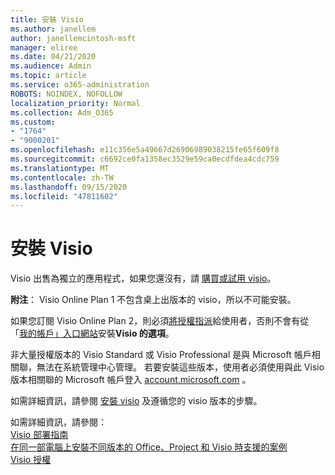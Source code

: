 ```yaml
---
title: 安裝 Visio
ms.author: janellem
author: janellemcintosh-msft
manager: eliree
ms.date: 04/21/2020
ms.audience: Admin
ms.topic: article
ms.service: o365-administration
ROBOTS: NOINDEX, NOFOLLOW
localization_priority: Normal
ms.collection: Adm_O365
ms.custom:
- "1764"
- "9000201"
ms.openlocfilehash: e11c356e5a49667d26906989038215fe65f609f8
ms.sourcegitcommit: c6692ce0fa1358ec3529e59ca0ecdfdea4cdc759
ms.translationtype: MT
ms.contentlocale: zh-TW
ms.lasthandoff: 09/15/2020
ms.locfileid: "47811602"
---
```

# <a name="install-visio"></a>安裝 Visio

Visio 出售為獨立的應用程式，如果您還沒有，請 [購買或試用 visio](https://products.office.com/visio)。 

**附注**： Visio Online Plan 1 不包含桌上出版本的 visio，所以不可能安裝。

如果您訂閱 Visio Online Plan 2，則必須[將授權指派](https://docs.microsoft.com/microsoft-365/admin/add-users/add-users)給使用者，否則不會有從「[我的帳戶」入口網站](https://portal.office.com/account#installs)安裝**Visio 的選項**。 

非大量授權版本的 Visio Standard 或 Visio Professional 是與 Microsoft 帳戶相關聯，無法在系統管理中心管理。 若要安裝這些版本，使用者必須使用與此 Visio 版本相關聯的 Microsoft 帳戶登入 [account.microsoft.com](https://account.microsoft.com) 。

如需詳細資訊，請參閱 [安裝 visio](https://support.office.com/article/f98f21e3-aa02-4827-9167-ddab5b025710?wt.mc_id=OfficeAdm_ClientDIA_Alchemy1764) 及遵循您的 visio 版本的步驟。

如需詳細資訊，請參閱：<br>
[Visio 部署指南](https://docs.microsoft.com/deployoffice/deployment-guide-for-visio)<br>
[在同一部電腦上安裝不同版本的 Office、Project 和 Visio 時支援的案例](https://docs.microsoft.com/deployoffice/install-different-office-visio-and-project-versions-on-the-same-computer)<br>
[Visio 授權](https://products.office.com/visio/microsoft-visio-volume-licensing-visio-for-multiple-users)